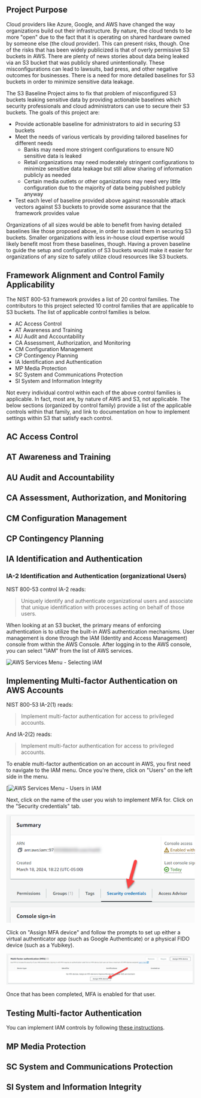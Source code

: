 ## Project Purpose
Cloud providers like Azure, Google, and AWS have changed the way organizations build out their infrastructure. By nature, the cloud tends to be more "open" due to the fact that it is operating on shared hardware owned by someone else (the cloud provider). This can present risks, though. One of the risks that has been widely publicized is that of overly permissive S3 buckets in AWS. There are plenty of news stories about data being leaked via an S3 bucket that was publicly shared unintentionally. These misconfigurations can lead to lawsuits, bad press, and other negative outcomes for businesses. There is a need for more detailed baselines for S3 buckets in order to minimize sensitive data leakage.

The S3 Baseline Project aims to fix that problem of misconfigured S3 buckets leaking sensitive data by providing actionable baselines which security professionals and cloud administrators can use to secure their S3 buckets. The goals of this project are: 
- Provide actionable baseline for administrators to aid in securing S3 buckets
- Meet the needs of various verticals by providing tailored baselines for different needs
  - Banks may need more stringent configurations to ensure NO sensitive data is leaked
  - Retail organizations may need moderately stringent configurations to minimize sensitive data leakage but still allow sharing of information publicly as needed
  - Certain media outlets or other oganizations may need very little configuration due to the majority of data being published publicly anyway
- Test each level of baseline provided above against reasonable attack vectors against S3 buckets to provide some assurance that the framework provides value

Organizations of all sizes would be able to benefit from having detailed baselines like those proposed above, in order to assist them in securing S3 buckets. Smaller organizations with less in-house cloud expertise would likely benefit most from these baselines, though. Having a proven baseline to guide the setup and configuration of S3 buckets would make it easier for organizations of any size to safely utilize cloud resources like S3 buckets.

## Framework Alignment and Control Family Applicability
The NIST 800-53 framework provides a list of 20 control families. The contributors to this project selected 10 control families that are applicable to S3 buckets. The list of applicable control families is below. 
- AC Access Control
- AT Awareness and Training
- AU Audit and Accountability
- CA Assessment, Authorization, and Monitoring
- CM Configuration Management
- CP Contingency Planning
- IA Identification and Authentication
- MP Media Protection
- SC System and Communications Protection
- SI System and Information Integrity

Not every individual control within each of the above control families is applicable. In fact, most are, by nature of AWS and S3, not applicable. The below sections (organized by control family) provide a list of the applicable controls within that family, and link to documentation on how to implement settings within S3 that satisfy each control. 

## AC Access Control

## AT Awareness and Training

## AU Audit and Accountability

## CA Assessment, Authorization, and Monitoring

## CM Configuration Management

## CP Contingency Planning

## IA Identification and Authentication
### IA-2 Identification and Authentication (organizational Users)
NIST 800-53 control IA-2 reads: 
> Uniquely identify and authenticate organizational users and associate that unique identification with processes acting on behalf of those users.

When looking at an S3 bucket, the primary means of enforcing authentication is to utilize the built-in AWS authentication mechanisms. User management is done through the IAM (Identity and Access Management) console from within the AWS Console. After logging in to the AWS console, you can select "IAM" from the list of AWS services. 

![AWS Services Menu - Selecting IAM](/assets/IA-1_IAMSelection.png)

## Implementing Multi-factor Authentication on AWS Accounts
NIST 800-53 IA-2(1) reads: 
> Implement multi-factor authentication for access to privileged accounts.

And IA-2(2) reads: 
> Implement multi-factor authentication for access to privileged accounts.

To enable multi-factor authentication on an account in AWS, you first need to navigate to the IAM menu. Once you're there, click on "Users" on the left side in the menu. 

[![AWS Services Menu - Users in IAM](/assets/IA-2_Step1.png)

Next, click on the name of the user you wish to implement MFA for. Click on the "Security credentials" tab. 

![AWS Users Security Credentials Menu](images/IA-2_Step2.png)

Click on "Assign MFA device" and follow the prompts to set up either a virtual authenticator app (such as Google Authenticate) or a physical FIDO device (such as a Yubikey). 

![AWS Users Set up MFA](images/IA-2_Step3.png)

Once that has been completed, MFA is enabled for that user. 

## Testing Multi-factor Authentication
You can implement IAM controls by following [these instructions](Identification_and_Authentication.md). 

## MP Media Protection

## SC System and Communications Protection

## SI System and Information Integrity
